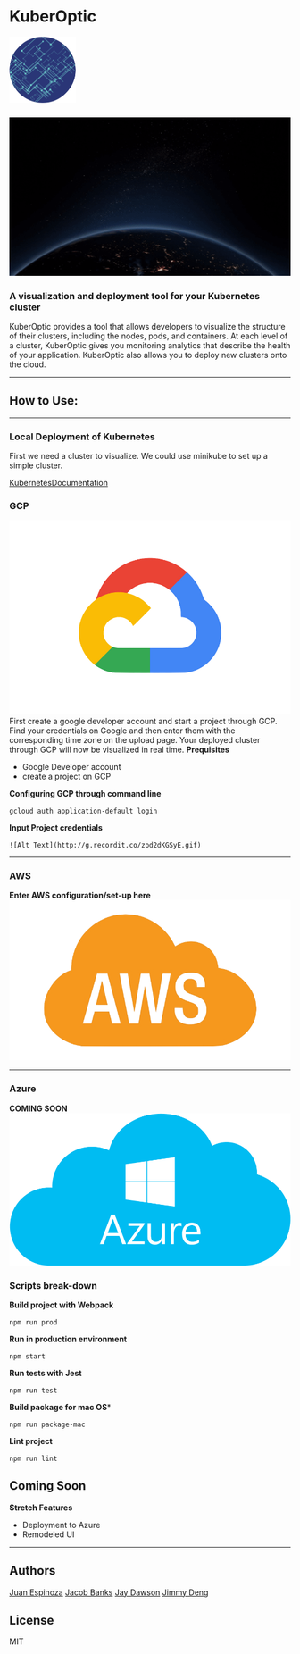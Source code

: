 # KuberOptic
![](src/client/assets/credsPage/kub.png)
###
![](src/client/assets/credsPage/kubernatiGif.gif)
### A visualization and deployment tool for your Kubernetes cluster
KuberOptic provides a tool that allows developers to visualize the structure of their clusters, including the nodes, pods, and containers. At each level of a cluster, KuberOptic gives you monitoring analytics that describe the health of your application. KuberOptic also allows you to deploy new clusters onto the cloud.

***
## How to Use:
***
### Local Deployment of Kubernetes
First we need a cluster to visualize. We could use minikube to set up a simple cluster.

[KubernetesDocumentation](https://kubernetes.io/docs/tasks/tools/install-minikube/)
### GCP
![](src/client/assets/credsPage/google.png)
First create a google developer account and start a project through GCP. Find your credentials on Google and then enter them with the corresponding time zone on the upload page. Your deployed cluster through GCP will now be visualized in real time.
**Prequisites**
- Google Developer account
- create a project on GCP

**Configuring GCP through command line**
```
gcloud auth application-default login
```
**Input Project credentials**
```
![Alt Text](http://g.recordit.co/zod2dKGSyE.gif)
```
***
### AWS
**Enter AWS configuration/set-up here**
![](src/client/assets/credsPage/aws.png)
***
### Azure
**COMING SOON**
![](src/client/assets/credsPage/azure.png)
### Scripts break-down
**Build project with Webpack**
```
npm run prod
```
**Run in production environment**
```
npm start
```
**Run tests with Jest**
```
npm run test
```
**Build package for mac OS***
```
npm run package-mac
```
**Lint project**
```
npm run lint
```
## Coming Soon
**Stretch Features**
- Deployment to Azure
- Remodeled UI
***
## Authors
[Juan Espinoza](https://github.com/jespinoza17)
[Jacob Banks](https://github.com/jacobbanks)
[Jay Dawson](https://github.com/ImJustJay)
[Jimmy Deng](https://github.com/rev619)
## License
MIT